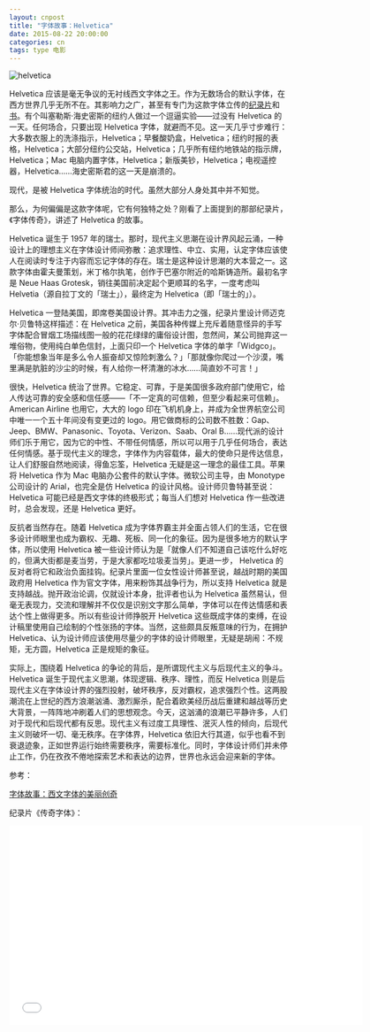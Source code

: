 ```yaml
---
layout: cnpost
title: "字体故事：Helvetica"
date: 2015-08-22 20:00:00
categories: cn
tags: type 电影
---
```


![helvetica](https://img1.doubanio.com/lpic/s24231011.jpg)

Helvetica 应该是毫无争议的无衬线西文字体之王。作为无数场合的默认字体，在西方世界几乎无所不在。其影响力之广，甚至有专门为这款字体立传的[纪录片](http://movie.douban.com/subject/1937190/)和[书](http://book.douban.com/subject/20381247/)。有个叫塞勒斯·海史密斯的纽约人做过一个逗逼实验——过没有 Helvetica 的一天。任何场合，只要出现 Helvetica 字体，就避而不见。这一天几乎寸步难行：大多数衣服上的洗涤指示，Helvetica；早餐酸奶盒，Helvetica；纽约时报的表格，Helvetica；大部分纽约公交站，Helvetica；几乎所有纽约地铁站的指示牌，Helvetica；Mac 电脑内置字体，Helvetica；新版美钞，Helvetica；电视遥控器，Helvetica……海史密斯君的这一天是崩溃的。

现代，是被 Helvetica 字体统治的时代。虽然大部分人身处其中并不知觉。

那么，为何偏偏是这款字体呢，它有何独特之处？刚看了上面提到的那部纪录片，《字体传奇》，讲述了 Helvetica 的故事。

Helvetica 诞生于 1957 年的瑞士。那时，现代主义思潮在设计界风起云涌，一种设计上的理想主义在字体设计师间弥散：追求理性、中立、实用，认定字体应该使人在阅读时专注于内容而忘记字体的存在。瑞士是这种设计思潮的大本营之一。这款字体由霍夫曼策划，米丁格尔执笔，创作于巴塞尔附近的哈斯铸造所。最初名字是 Neue Haas Grotesk，销往美国前决定起个更顺耳的名字，一度考虑叫 Helvetia（源自拉丁文的「瑞士」），最终定为 Helvetica（即「瑞士的」）。

Helvetica 一登陆美国，即席卷美国设计界。其冲击力之强，纪录片里设计师迈克尔·贝鲁特这样描述：在 Helvetica 之前，美国各种传媒上充斥着随意怪异的手写字体配合冒烟工场描线图一般的花花绿绿的庸俗设计图，忽然间，某公司抛弃这一堆俗物，使用纯白单色信封，上面只印一个 Helvetica 字体的单字「Widgco」。「你能想象当年是多么令人振奋却又惊险刺激么？」「那就像你爬过一个沙漠，嘴里满是肮脏的沙尘的时候，有人给你一杯清澈的冰水……简直妙不可言！」

很快，Helvetica 统治了世界。它稳定、可靠，于是美国很多政府部门使用它，给人传达可靠的安全感和信任感——「不一定真的可信赖，但至少看起来可信赖」。American Airline 也用它，大大的 logo 印在飞机机身上，并成为全世界航空公司中唯一一个五十年间没有变更过的 logo。用它做商标的公司数不胜数：Gap、Jeep、BMW、Panasonic、Toyota、Verizon、Saab、Oral B……现代派的设计师们乐于用它，因为它的中性、不带任何情感，所以可以用于几乎任何场合，表达任何情感。基于现代主义的理念，字体作为内容载体，最大的使命只是传达信息，让人们舒服自然地阅读，得鱼忘筌，Helvetica 无疑是这一理念的最佳工具。苹果将 Helvetica 作为 Mac 电脑办公套件的默认字体。微软公司主导，由 Monotype 公司设计的 Arial，也完全是仿 Helvetica 的设计风格。设计师贝鲁特甚至说：Helvetica 可能已经是西文字体的终极形式；每当人们想对 Helvetica 作一些改进时，总会发现，还是 Helvetica 更好。

反抗者当然存在。随着 Helvetica 成为字体界霸主并全面占领人们的生活，它在很多设计师眼里也成为霸权、无趣、死板、同一化的象征。因为是很多地方的默认字体，所以使用 Helvetica 被一些设计师认为是「就像人们不知道自己该吃什么好吃的，但满大街都是麦当劳，于是大家都吃垃圾麦当劳」。更进一步， Helvetica 的反对者将它和政治负面挂钩。纪录片里面一位女性设计师甚至说，越战时期的美国政府用 Helvetica 作为官文字体，用来粉饰其战争行为，所以支持 Helvetica 就是支持越战。抛开政治论调，仅就设计本身，批评者也认为 Helvetica 虽然易认，但毫无表现力，交流和理解并不仅仅是识别文字那么简单，字体可以在传达情感和表达个性上做得更多。所以有些设计师挣脱开 Helvetica 这些既成字体的束缚，在设计稿里使用自己绘制的个性张扬的字体。当然，这些颇具反叛意味的行为，在拥护 Helvetica、认为设计师应该使用尽量少的字体的设计师眼里，无疑是胡闹：不规矩，无方圆，Helvetica 正是规矩的象征。

实际上，围绕着 Helvetica 的争论的背后，是所谓现代主义与后现代主义的争斗。Helvetica 诞生于现代主义思潮，体现逻辑、秩序、理性，而反 Helvetica 则是后现代主义在字体设计界的强烈投射，破坏秩序，反对霸权，追求强烈个性。这两股潮流在上世纪的西方浪潮汹涌、激烈厮杀，配合着欧美经历战后重建和越战等历史大背景，一阵阵地冲刷着人们的思想观念。今天，这汹涌的浪潮已平静许多，人们对于现代和后现代都有反思。现代主义有过度工具理性、泯灭人性的倾向，后现代主义则破坏一切、毫无秩序。在字体界，Helvetica 依旧大行其道，似乎也看不到衰退迹象，正如世界运行始终需要秩序，需要标准化。同时，字体设计师们并未停止工作，仍在孜孜不倦地探索艺术和表达的边界，世界也永远会迎来新的字体。

参考：

[字体故事：西文字体的美丽创奇](http://book.douban.com/subject/20441938/)

纪录片《传奇字体》：

<iframe  width="640" height="360" src="//player.bilibili.com/player.html?aid=14868042&cid=24225385&page=1" scrolling="no" border="0" frameborder="no" framespacing="0" allowfullscreen="true"> </iframe>
